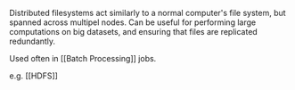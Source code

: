 Distributed filesystems act similarly to a normal computer's file system, but spanned across multipel nodes.
Can be useful for performing large computations on big datasets, and ensuring that files are replicated redundantly.

Used often in [[Batch Processing]] jobs.

e.g. [[HDFS]]